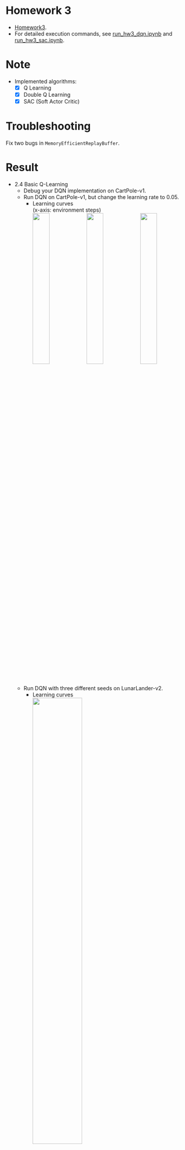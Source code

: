 # Homework 3
* [Homework3].
* For detailed execution commands, see [run_hw3_dqn.ipynb] and [run_hw3_sac.ipynb].

# Note
* Implemented algorithms:
  * [x] Q Learning
  * [x] Double Q Learning
  * [x] SAC (Soft Actor Critic)

# Troubleshooting
Fix two bugs in `MemoryEfficientReplayBuffer`.

# Result
* 2.4 Basic Q-Learning
  * Debug your DQN implementation on CartPole-v1.
  * Run DQN on CartPole-v1, but change the learning rate to 0.05.
    * Learning curves  
      (x-axis: environment steps)
      <div>
       <img src="results/dqn_cartpole eval.png" width="32%" />
       <img src="results/dqn_cartpole qvalue.png" width="32%" />
       <img src="results/dqn_cartpole critic loss.png" width="32%" />
      </div>
  * Run DQN with three different seeds on LunarLander-v2.
    * Learning curves
      <div>
       <img src="results/dqn_lunarlander.png" width="55%" />
      </div>
      Q-Learning might be unstable.
    * Evaluation rollouts
      | s1               | s2               | s3                |
      |:----------------:|:----------------:|:-----------------:|
      |![lunarlander_s1] |![lunarlander_s2] |![lunarlander_s3]  |
* 2.5 Double Q-Learning
  * Run three more seeds of the lunar lander problem.
    * Learning curves
      <div>
       <img src="results/dqn_lunarlander_doubleq.png" width="55%" />
      </div>
      Double Q-Learning shows more stablility.
    * Evaluation rollouts
      | s1                       | s2                       | s3                        |
      |:------------------------:|:------------------------:|:-------------------------:|
      |![doubleq_lunarlander_s1] |![doubleq_lunarlander_s2] |![doubleq_lunarlander_s3]  |
  * Run your DQN implementation on the MsPacman-v0 problem.
    * Learning curves
      * Eval Return vs. Train Return (smoothing: 0.85)
      <div>
       <img src="results/dqn_mspacman eval return.png" width="48%" />
       <img src="results/dqn_mspacman train return.png" width="48%" />
      </div>
      Since the agent tends to take random actions at early stage, the train return and eval return might look very different early in training. (In this training, the difference looks not so different?)
    * Evaluation rollouts  
      ![mspacman]
* 2.6 Experimenting with Hyperparameters  
  I choose `Space Invaders` and run with `learining rate = 1e-3, 5e-3, 1e-4, 5e-4`.
  * Learning curves
    <div>
     <img src="results/dqn_space invaders.png" width="55%" />
    </div>
    
    `lr = 1e-4` works best here.
  * Evaluation rollouts
    | lr = 1e-3              | lr = 5e-3              | 
    |:----------------------:|:----------------------:|
    |![spaceinvaders_lr1e-3] |![spaceinvaders_lr5e-3] |

    | lr = 1e-4              | lr = 5e-4              |
    |:----------------------:|:----------------------:|
    |![spaceinvaders_lr1e-4] |![spaceinvaders_lr5e-4] |
* 3.1.1 Bootstrapping
* 3.1.2 Entropy Bonus and Soft Actor-Critic
* 3.1.3 Actor with REINFORCE
* 3.1.4 Actor with REPARAMETRIZE
* 3.1.5 Stabilizing Target Values




[Homework3]: https://rail.eecs.berkeley.edu/deeprlcourse/deeprlcourse/static/homeworks/hw3.pdf
[run_hw3_dqn.ipynb]: run_hw3_dqn.ipynb
[run_hw3_sac.ipynb]: run_hw3_sac.ipynb
[lunarlander_s1]: results/dqn_lunarlander_s1.gif
[lunarlander_s2]: results/dqn_lunarlander_s2.gif
[lunarlander_s3]: results/dqn_lunarlander_s3.gif
[doubleq_lunarlander_s1]: results/doubleq_lunarlander_s1.gif
[doubleq_lunarlander_s2]: results/doubleq_lunarlander_s2.gif
[doubleq_lunarlander_s3]: results/doubleq_lunarlander_s3.gif
[mspacman]: results/doubleq_mspacman.gif
[spaceinvaders_lr1e-3]: results/doubleq_spaceinvaders_lr1e-3.gif
[spaceinvaders_lr5e-3]: results/doubleq_spaceinvaders_lr5e-3.gif
[spaceinvaders_lr1e-4]: results/doubleq_spaceinvaders_lr1e-4.gif
[spaceinvaders_lr5e-4]: results/doubleq_spaceinvaders_lr1e-4.gif

